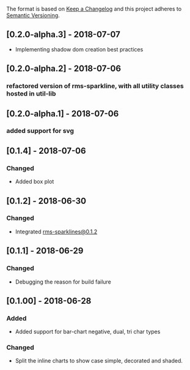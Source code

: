 The format is based on [Keep a Changelog](http://keepachangelog.com/en/1.0.0/)
and this project adheres to [Semantic Versioning](http://semver.org/spec/v2.0.0.html).

## [0.2.0-alpha.3] - 2018-07-07
* Implementing shadow dom creation best practices

## [0.2.0-alpha.2] - 2018-07-06
### refactored version of rms-sparkline, with all utility classes hosted in util-lib

## [0.2.0-alpha.1] - 2018-07-06
### added support for svg

## [0.1.4] - 2018-07-06
### Changed
* Added box plot

## [0.1.2] - 2018-06-30
### Changed
* Integrated rms-sparklines@0.1.2

## [0.1.1] - 2018-06-29
### Changed
* Debugging the reason for build failure

## [0.1.00] - 2018-06-28
### Added
* Added support for bar-chart negative, dual, tri char types

### Changed
* Split the inline charts to show case simple, decorated and shaded.

